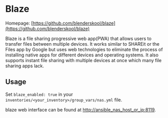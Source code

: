 # Blaze

Homepage: [https://github.com/blenderskool/blaze](https://github.com/blenderskool/blaze)

Blaze is a file sharing progressive web app(PWA) that allows users to transfer files between multiple devices. It works similar to SHAREit or the Files app by Google but uses web technologies to eliminate the process of installing native apps for different devices and operating systems. It also supports instant file sharing with multiple devices at once which many file sharing apps lack.

## Usage

Set `blaze_enabled: true` in your `inventories/<your_inventory>/group_vars/nas.yml` file.

blaze web interface can be found at [http://ansible_nas_host_or_ip:8119](http://ansible_nas_host_or_ip:8119).
